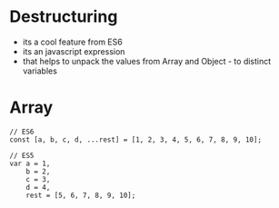 # Destructuring

- its a cool feature from ES6
- its an javascript expression
- that helps to unpack the values from Array and Object - to distinct variables

# Array

```
// ES6
const [a, b, c, d, ...rest] = [1, 2, 3, 4, 5, 6, 7, 8, 9, 10];
```

```
// ES5
var a = 1,
    b = 2,
    c = 3,
    d = 4,
    rest = [5, 6, 7, 8, 9, 10];
```
